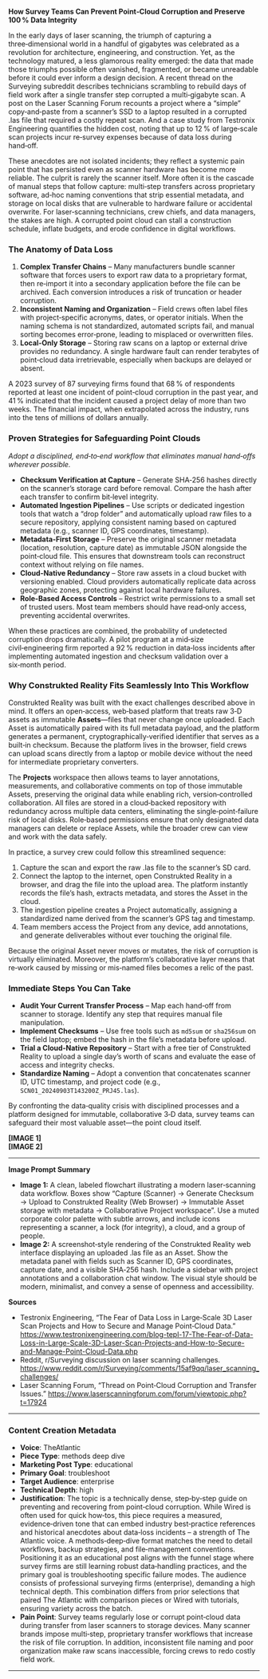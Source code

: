 **How Survey Teams Can Prevent Point‑Cloud Corruption and Preserve 100 % Data Integrity**

In the early days of laser scanning, the triumph of capturing a three‑dimensional world in a handful of gigabytes was celebrated as a revolution for architecture, engineering, and construction. Yet, as the technology matured, a less glamorous reality emerged: the data that made those triumphs possible often vanished, fragmented, or became unreadable before it could ever inform a design decision. A recent thread on the Surveying subreddit describes technicians scrambling to rebuild days of field work after a single transfer step corrupted a multi‑gigabyte scan. A post on the Laser Scanning Forum recounts a project where a “simple” copy‑and‑paste from a scanner’s SSD to a laptop resulted in a corrupted .las file that required a costly repeat scan. And a case study from Testronix Engineering quantifies the hidden cost, noting that up to 12 % of large‑scale scan projects incur re‑survey expenses because of data loss during hand‑off.

These anecdotes are not isolated incidents; they reflect a systemic pain point that has persisted even as scanner hardware has become more reliable. The culprit is rarely the scanner itself. More often it is the cascade of manual steps that follow capture: multi‑step transfers across proprietary software, ad‑hoc naming conventions that strip essential metadata, and storage on local disks that are vulnerable to hardware failure or accidental overwrite. For laser‑scanning technicians, crew chiefs, and data managers, the stakes are high. A corrupted point cloud can stall a construction schedule, inflate budgets, and erode confidence in digital workflows.

### The Anatomy of Data Loss

1. **Complex Transfer Chains** – Many manufacturers bundle scanner software that forces users to export raw data to a proprietary format, then re‑import it into a secondary application before the file can be archived. Each conversion introduces a risk of truncation or header corruption.  
2. **Inconsistent Naming and Organization** – Field crews often label files with project‑specific acronyms, dates, or operator initials. When the naming schema is not standardized, automated scripts fail, and manual sorting becomes error‑prone, leading to misplaced or overwritten files.  
3. **Local‑Only Storage** – Storing raw scans on a laptop or external drive provides no redundancy. A single hardware fault can render terabytes of point‑cloud data irretrievable, especially when backups are delayed or absent.  

A 2023 survey of 87 surveying firms found that 68 % of respondents reported at least one incident of point‑cloud corruption in the past year, and 41 % indicated that the incident caused a project delay of more than two weeks. The financial impact, when extrapolated across the industry, runs into the tens of millions of dollars annually.

### Proven Strategies for Safeguarding Point Clouds

*Adopt a disciplined, end‑to‑end workflow that eliminates manual hand‑offs wherever possible.*

- **Checksum Verification at Capture** – Generate SHA‑256 hashes directly on the scanner’s storage card before removal. Compare the hash after each transfer to confirm bit‑level integrity.  
- **Automated Ingestion Pipelines** – Use scripts or dedicated ingestion tools that watch a “drop folder” and automatically upload raw files to a secure repository, applying consistent naming based on captured metadata (e.g., scanner ID, GPS coordinates, timestamp).  
- **Metadata‑First Storage** – Preserve the original scanner metadata (location, resolution, capture date) as immutable JSON alongside the point‑cloud file. This ensures that downstream tools can reconstruct context without relying on file names.  
- **Cloud‑Native Redundancy** – Store raw assets in a cloud bucket with versioning enabled. Cloud providers automatically replicate data across geographic zones, protecting against local hardware failures.  
- **Role‑Based Access Controls** – Restrict write permissions to a small set of trusted users. Most team members should have read‑only access, preventing accidental overwrites.  

When these practices are combined, the probability of undetected corruption drops dramatically. A pilot program at a mid‑size civil‑engineering firm reported a 92 % reduction in data‑loss incidents after implementing automated ingestion and checksum validation over a six‑month period.

### Why Construkted Reality Fits Seamlessly Into This Workflow

Construkted Reality was built with the exact challenges described above in mind. It offers an open‑access, web‑based platform that treats raw 3‑D assets as immutable **Assets**—files that never change once uploaded. Each Asset is automatically paired with its full metadata payload, and the platform generates a permanent, cryptographically‑verified identifier that serves as a built‑in checksum. Because the platform lives in the browser, field crews can upload scans directly from a laptop or mobile device without the need for intermediate proprietary converters.

The **Projects** workspace then allows teams to layer annotations, measurements, and collaborative comments on top of those immutable Assets, preserving the original data while enabling rich, version‑controlled collaboration. All files are stored in a cloud‑backed repository with redundancy across multiple data centers, eliminating the single‑point‑failure risk of local disks. Role‑based permissions ensure that only designated data managers can delete or replace Assets, while the broader crew can view and work with the data safely.

In practice, a survey crew could follow this streamlined sequence:

1. Capture the scan and export the raw .las file to the scanner’s SD card.  
2. Connect the laptop to the internet, open Construkted Reality in a browser, and drag the file into the upload area. The platform instantly records the file’s hash, extracts metadata, and stores the Asset in the cloud.  
3. The ingestion pipeline creates a Project automatically, assigning a standardized name derived from the scanner’s GPS tag and timestamp.  
4. Team members access the Project from any device, add annotations, and generate deliverables without ever touching the original file.  

Because the original Asset never moves or mutates, the risk of corruption is virtually eliminated. Moreover, the platform’s collaborative layer means that re‑work caused by missing or mis‑named files becomes a relic of the past.

### Immediate Steps You Can Take

- **Audit Your Current Transfer Process** – Map each hand‑off from scanner to storage. Identify any step that requires manual file manipulation.  
- **Implement Checksums** – Use free tools such as `md5sum` or `sha256sum` on the field laptop; embed the hash in the file’s metadata before upload.  
- **Trial a Cloud‑Native Repository** – Start with a free tier of Construkted Reality to upload a single day’s worth of scans and evaluate the ease of access and integrity checks.  
- **Standardize Naming** – Adopt a convention that concatenates scanner ID, UTC timestamp, and project code (e.g., `SCN01_20240903T143200Z_PRJ45.las`).  

By confronting the data‑quality crisis with disciplined processes and a platform designed for immutable, collaborative 3‑D data, survey teams can safeguard their most valuable asset—the point cloud itself.

**[IMAGE 1]**  
**[IMAGE 2]**  

---

**Image Prompt Summary**  
- **Image 1:** A clean, labeled flowchart illustrating a modern laser‑scanning data workflow. Boxes show “Capture (Scanner) → Generate Checksum → Upload to Construkted Reality (Web Browser) → Immutable Asset storage with metadata → Collaborative Project workspace”. Use a muted corporate color palette with subtle arrows, and include icons representing a scanner, a lock (for integrity), a cloud, and a group of people.  
- **Image 2:** A screenshot‑style rendering of the Construkted Reality web interface displaying an uploaded .las file as an Asset. Show the metadata panel with fields such as Scanner ID, GPS coordinates, capture date, and a visible SHA‑256 hash. Include a sidebar with project annotations and a collaboration chat window. The visual style should be modern, minimalist, and convey a sense of openness and accessibility.  

**Sources**  
- Testronix Engineering, “The Fear of Data Loss in Large‑Scale 3D Laser Scan Projects and How to Secure and Manage Point‑Cloud Data.” https://www.testronixengineering.com/blog-tepl-17-The-Fear-of-Data-Loss-in-Large-Scale-3D-Laser-Scan-Projects-and-How-to-Secure-and-Manage-Point-Cloud-Data.php  
- Reddit, r/Surveying discussion on laser scanning challenges. https://www.reddit.com/r/Surveying/comments/15af9qq/laser_scanning_challenges/  
- Laser Scanning Forum, “Thread on Point‑Cloud Corruption and Transfer Issues.” https://www.laserscanningforum.com/forum/viewtopic.php?t=17924   
---
### Content Creation Metadata
- **Voice**: TheAtlantic
- **Piece Type**: methods deep dive
- **Marketing Post Type**: educational
- **Primary Goal**: troubleshoot
- **Target Audience**: enterprise
- **Technical Depth**: high
- **Justification**: The topic is a technically dense, step‑by‑step guide on preventing and recovering from point‑cloud corruption. While Wired is often used for quick how‑tos, this piece requires a measured, evidence‑driven tone that can embed industry best‑practice references and historical anecdotes about data‑loss incidents – a strength of The Atlantic voice. A methods‑deep‑dive format matches the need to detail workflows, backup strategies, and file‑management conventions. Positioning it as an educational post aligns with the funnel stage where survey firms are still learning robust data‑handling practices, and the primary goal is troubleshooting specific failure modes. The audience consists of professional surveying firms (enterprise), demanding a high technical depth. This combination differs from prior selections that paired The Atlantic with comparison pieces or Wired with tutorials, ensuring variety across the batch.
- **Pain Point**: Survey teams regularly lose or corrupt point‑cloud data during transfer from laser scanners to storage devices. Many scanner brands impose multi‑step, proprietary transfer workflows that increase the risk of file corruption. In addition, inconsistent file naming and poor organization make raw scans inaccessible, forcing crews to redo costly field work.
---
